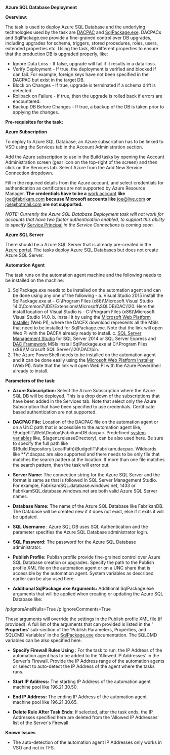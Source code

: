 **Azure SQL Database Deployment**

**Overview:**

The task is used to deploy Azure SQL Database and the underlying technologies used by the task are [DACPAC](https://msdn.microsoft.com/en-IN/library/ee210546.aspx) and [SqlPackage.exe](https://msdn.microsoft.com/en-us/library/hh550080(v=vs.103).aspx). DACPACs and SqlPackage.exe provide a fine-grained control over DB upgrades, including upgrades for schema, triggers, stored procedures, roles, users, extended properties etc. Using the task, 80 different properties to ensure that the production DB is upgraded properly, like:

- Ignore Data Loss - If false, upgrade will fail if it results in a data-loss.
- Verify Deployment - If true, the deployment is verified and blocked if can fail. For example, foreign keys have not been specified in the DACPAC but exist in the target DB.
- Block on Changes - If true, upgrade is terminated if a schema drift is detected.
- Rollback on Failure - If true, then the upgrade is rolled back if errors are encountered.
- Backup DB Before Changes - If true, a backup of the DB is taken prior to applying the changes.

**Pre-requisites for the task:**

**Azure Subscription**

To deploy to Azure SQL Database, an Azure subscription has to be linked to VSO using the Services tab in the Account Administration section.

Add the Azure subscription to use in the Build tasks by opening the Account Administration screen (gear icon on the top-right of the screen) and then click on the Services tab. Select Azure from the Add New Service Connection dropdown.

Fill in the required details from the Azure account, and select credentials for authentication as certificates are not supported by Azure Resource Manager. **The credentials have to be a** [work account](http://azure.microsoft.com/en-in/pricing/member-offers/msdn-benefits-details/work-accounts-faq/) **like** [joe@fabrikam.com](mailto:joe@fabrikam.com) **because Microsoft accounts like** [joe@live.com](https://github.com/Microsoft/vso-agent-tasks/blob/master/Tasks/DeployAzureResourceGroup) **or** [joe@hotmail.com](https://github.com/Microsoft/vso-agent-tasks/blob/master/Tasks/DeployAzureResourceGroup) **are not supported.**

_NOTE: Currently the Azure SQL Database Deployment task will not work for accounts that have two factor authentication enabled, to support this ability to specify_ [Service Principal](https://azure.microsoft.com/en-in/documentation/articles/resource-group-create-service-principal-portal/) _in the Service Connections is coming soon._

**Azure SQL Server**

There should be a Azure SQL Server that is already pre-created in the [Azure portal](https://ms.portal.azure.com/?r=1#create/Microsoft.SQLDatabase.0.5.7-preview). The tasks deploy Azure SQL Databases but does not create Azure SQL Server.

**Automation Agent**

The task runs on the automation agent machine and the following needs to be installed on the machine:

1. SqlPackage.exe needs to be installed on the automation agent and can be done using any one of the following -
  a. Visual Studio 2015 install the SqlPackage.exe at - C:\Program Files (x86)\Microsoft Visual Studio 14.0\Common7\IDE\Extensions\Microsoft\SQLDB\DAC\120. Here the install location of Visual Studio is - C:\Program Files (x86)\Microsoft Visual Studio 14.0.
  b. Install it by using the [Microsoft Web Platform Installer](http://www.microsoft.com/web/gallery/install.aspx?appid=DACFX) (Web PI), where the DACFX download represents all the MSIs that need to be installed for SqlPackage.exe. Note that the link will open Web PI with the DACFX already ready to install.
  c. [SQL Server Management Studio](https://www.microsoft.com/en-in/download/details.aspx?id=42299) for SQL Server 2014 or SQL Server Express and [DAC Framework](http://www.microsoft.com/en-us/download/details.aspx?id=42293) MSIs install SqlPackage.exe at C:\Program Files (x86)\Microsoft SQL Server\120\DAC\bin.
2. The Azure PowerShell needs to be installed on the automation agent and it can be done easily using the [Microsoft Web Platform Installer](http://go.microsoft.com/fwlink/p/?LinkId=320376) (Web PI). Note that the link will open Web PI with the Azure PowerShell already to install.

**Parameters of the task:**

- **Azure Subscription:** Select the Azure Subscription where the Azure SQL DB will be deployed. This is a drop down of the subscriptions that have been added in the Services tab. Note that select only the Azure Subscription that have been specified to use credentials. Certificate based authentication are not supported.

- **DACPAC File:** Location of the DACPAC file on the automation agent or on a UNC path that is accessible to the automation agent like, \\BudgetIT\Web\Deploy\FabrikamDB.dacpac. Predefined [system variables](https://msdn.microsoft.com/Library/vs/alm/Build/scripts/variables) like, $(agent.releaseDirectory), can be also used here. Be sure to specify the full path like $(Build.Repository.LocalPath)\BudgetIT\Fabrikam.dacpac. Wildcards like \*\*\\*.dacpac are also supported and there needs to be only file that matches the search pattern at the location. If more than one file matches the search pattern, then the task will error out.

- **Server Name:** The connection string for the Azure SQL Server and the format is same as that is followed in SQL Server Management Studio. For example, FabrikamSQL.database.windows.net, 1433 or FabrikamSQL.database.windows.net are both valid Azure SQL Server names.

- **Database Name:** The name of the Azure SQL Database like FabrikanDB. The Database will be created new if it does not exist, else if it exits it will be updated.

- **SQL Username** : Azure SQL DB uses SQL Authentication and the parameter specifies the Azure SQL Database administrator login.

- **SQL Password:** The password for the Azure SQL Database administrator.

- **Publish Profile:** Publish profile provide fine-grained control over Azure SQL Database creation or upgrades. Specify the path to the Publish profile XML file on the automation agent or on a UNC share that is accessible by the automation agent. System variables as described earlier can be also used here.

- **Additional SqlPackage.exe Arguments:** Additional SqlPackage.exe arguments that will be applied when creating or updating the Azure SQL Database like:

 /p:IgnoreAnsiNulls=True /p:IgnoreComments=True

These arguments will override the settings in the Publish profile XML file (if provided). A full list of the arguments that can provided is listed in the ' **Properties**' sub-section of the 'Publish Parameters, Properties, and SQLCMD Variables' in the [SqlPackage.exe](https://msdn.microsoft.com/en-us/library/hh550080(v=vs.103).aspx) documentation. The SQLCMD variables can be also specified here.

- **Specify Firewall Rules Using** : For the task to run, the IP Address of the automation agent has to be added to the 'Allowed IP Addresses' in the Server's Firewall. Provide the IP Address range of the automation agents or select to auto-detect the IP Address of the agent where the tasks runs.

- **Start IP Address:** The starting IP Address of the automation agent machine pool like 196.21.30.50.

- **End IP Address:** The ending IP Address of the automation agent machine pool like 196.21.30.65.

- **Delete Rule After Task Ends:** If selected, after the task ends, the IP Addresses specified here are deleted from the 'Allowed IP Addresses' list of the Server's Firewall

**Known Issues**

- The auto-detection of the automation agent IP Addresses only works in VSO and not in TFS.